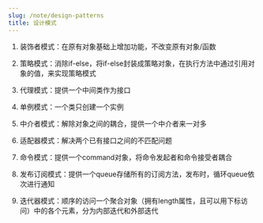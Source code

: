 ```yaml
---
slug: /note/design-patterns
title: 设计模式
---
```

1. 装饰者模式：在原有对象基础上增加功能，不改变原有对象/函数

2. 策略模式：消除if-else，将if-else封装成策略对象，在执行方法中通过引用对象的值，来实现策略模式

3. 代理模式：提供一个中间类作为接口

4. 单例模式：一个类只创建一个实例

5. 中介者模式：解除对象之间的耦合，提供一个中介者来一对多

6. 适配器模式：解决两个已有接口之间的不匹配问题

7. 命令模式：提供一个command对象，将命令发起者和命令接受者耦合

8. 发布订阅模式：提供一个queue存储所有的订阅方法，发布时，循环queue依次进行通知

9. 迭代器模式：顺序的访问一个聚合对象（拥有length属性，且可以用下标访问）中的各个元素，分为内部迭代和外部迭代
